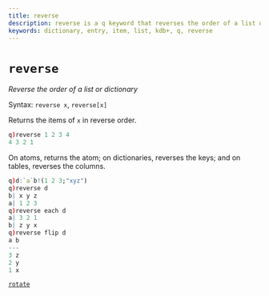```yaml
---
title: reverse
description: reverse is a q keyword that reverses the order of a list or dictionary.
keywords: dictionary, entry, item, list, kdb+, q, reverse
---
```

# `reverse`





_Reverse the order of a list or dictionary_

Syntax: `reverse x`, `reverse[x]`

Returns the items of `x` in reverse order.

```q
q)reverse 1 2 3 4
4 3 2 1
```

On atoms, returns the atom; on dictionaries, reverses the keys; and on tables, reverses the columns.

```q
q)d:`a`b!(1 2 3;"xyz")
q)reverse d
b| x y z
a| 1 2 3
q)reverse each d
a| 3 2 1
b| z y x
q)reverse flip d
a b
---
3 z
2 y
1 x
```


<i class="far fa-hand-point-right"></i> 
[`rotate`](rotate.md)